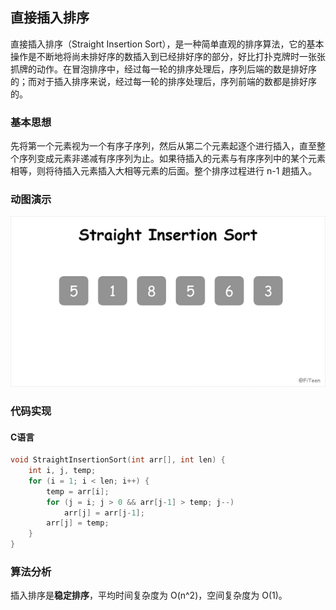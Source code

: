 ## 直接插入排序

直接插入排序（Straight Insertion Sort），是一种简单直观的排序算法，它的基本操作是不断地将尚未排好序的数插入到已经排好序的部分，好比打扑克牌时一张张抓牌的动作。在冒泡排序中，经过每一轮的排序处理后，序列后端的数是排好序的；而对于插入排序来说，经过每一轮的排序处理后，序列前端的数都是排好序的。

### 基本思想

先将第一个元素视为一个有序子序列，然后从第二个元素起逐个进行插入，直至整个序列变成元素非递减有序序列为止。如果待插入的元素与有序序列中的某个元素相等，则将待插入元素插入大相等元素的后面。整个排序过程进行 n-1 趟插入。

### 动图演示

![](straight-insertion-sort.gif)

### 代码实现

#### C语言

```c
void StraightInsertionSort(int arr[], int len) {
    int i, j, temp;
    for (i = 1; i < len; i++) {
        temp = arr[i];
        for (j = i; j > 0 && arr[j-1] > temp; j--)
            arr[j] = arr[j-1];
        arr[j] = temp;
    }
}
```

### 算法分析

插入排序是**稳定排序**，平均时间复杂度为 O(n^2)，空间复杂度为 O(1)。
